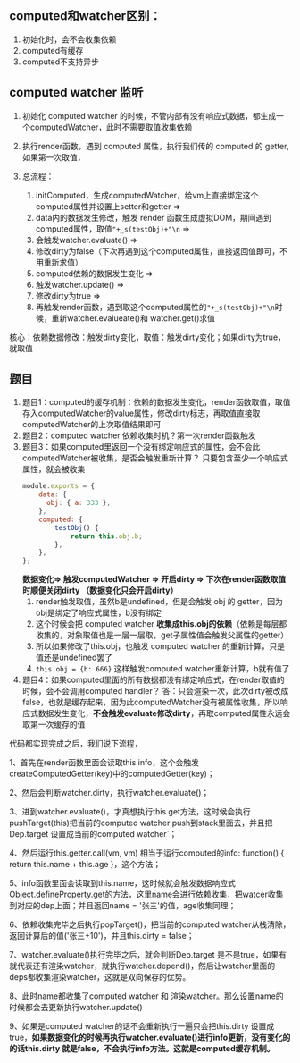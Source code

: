 ## computed和watcher区别：
1. 初始化时，会不会收集依赖
2. computed有缓存
3. computed不支持异步

## computed watcher 监听
1. 初始化 computed watcher 的时候，不管内部有没有响应式数据，都生成一个computedWatcher，此时不需要取值收集依赖
2. 执行render函数，遇到 computed 属性，执行我们传的 computed 的 getter,如果第一次取值，

3. 总流程：
    1. initComputed，生成computedWatcher，给vm上直接绑定这个computed属性并设置上setter和getter => 
    2. data内的数据发生修改，触发 render 函数生成虚拟DOM，期间遇到computed属性，取值`"+_s(testObj)+"\n` => 
    4. 会触发watcher.evaluate() => 
    5. 修改dirty为false（下次再遇到这个computed属性，直接返回值即可，不用重新求值）
    6. computed依赖的数据发生变化 => 
    7. 触发watcher.update() => 
    8. 修改dirty为true => 
    9. 再触发render函数，遇到取这个computed属性的`"+_s(testObj)+"\n`时候，重新watcher.evalueate()和 watcher.get()求值

核心：依赖数据修改：触发dirty变化，取值：触发dirty变化；如果dirty为true，就取值

## 题目
1. 题目1：computed的缓存机制：依赖的数据发生变化，render函数取值，取值存入computedWatcher的value属性，修改dirty标志，再取值直接取computedWatcher的上次取值结果即可
2. 题目2：computed watcher 依赖收集时机？第一次render函数触发
3. 题目3：如果computed里返回一个没有绑定响应式的属性，会不会此computedWatcher被收集，是否会触发重新计算？ 只要包含至少一个响应式属性，就会被收集
    ```js
    module.exports = {
        data: {
          obj: { a: 333 },
        },
        computed: {
            testObj() {
                return this.obj.b;
            },
        },
    };
    ```
    **数据变化=> 触发computedWatcher => 开启dirty => 下次在render函数取值时顺便关闭dirty （数据变化只会开启dirty）**
    1. render触发取值，虽然b是undefined，但是会触发 obj 的 getter，因为obj是绑定了响应式属性，b没有绑定
    2. 这个时候会把 computed watcher **收集成this.obj的依赖**（依赖是每层都收集的，对象取值也是一层一层取，get子属性值会触发父属性的getter）
    3. 所以如果修改了this.obj，也触发 computed watcher 的重新计算，只是值还是undefined罢了
    4. `this.obj = {b: 666}` 这样触发computed watcher重新计算，b就有值了
8. 题目4：如果computed里面的所有数据都没有绑定响应式，在render取值的时候，会不会调用computed handler？
    答：只会渲染一次，此次dirty被改成false，也就是缓存起来，因为此computedWatcher没有被属性收集，所以响应式数据发生变化，**不会触发evaluate修改dirty**，再取computed属性永远会取第一次缓存的值

代码都实现完成之后，我们说下流程，

1、首先在render函数里面会读取this.info，这个会触发createComputedGetter(key)中的computedGetter(key)；

2、然后会判断watcher.dirty，执行watcher.evaluate()；

3、进到watcher.evaluate()，才真想执行this.get方法，这时候会执行pushTarget(this)把当前的computed watcher push到stack里面去，并且把Dep.target 设置成当前的computed watcher`；

4、然后运行this.getter.call(vm, vm) 相当于运行computed的info: function() { return this.name + this.age }，这个方法；

5、info函数里面会读取到this.name，这时候就会触发数据响应式Object.defineProperty.get的方法，这里name会进行依赖收集，把watcer收集到对应的dep上面；并且返回name = '张三'的值，age收集同理；

6、依赖收集完毕之后执行popTarget()，把当前的computed watcher从栈清除，返回计算后的值('张三+10')，并且this.dirty = false；

7、watcher.evaluate()执行完毕之后，就会判断Dep.target 是不是true，如果有就代表还有渲染watcher，就执行watcher.depend()，然后让watcher里面的deps都收集渲染watcher，这就是双向保存的优势。

8、此时name都收集了computed watcher 和 渲染watcher。那么设置name的时候都会去更新执行watcher.update()

9、如果是computed watcher的话不会重新执行一遍只会把this.dirty 设置成 true，**如果数据变化的时候再执行watcher.evaluate()进行info更新，没有变化的的话this.dirty 就是false，不会执行info方法。这就是computed缓存机制。**

